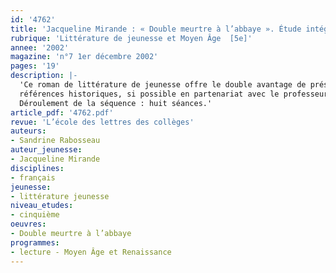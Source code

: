 ```yaml
---
id: '4762'
title: 'Jacqueline Mirande : « Double meurtre à l’abbaye ». Étude intégrale (séquence)'
rubrique: 'Littérature de jeunesse et Moyen Âge  [5e]'
annee: '2002'
magazine: 'n°7 1er décembre 2002'
pages: '19'
description: |-
  'Ce roman de littérature de jeunesse offre le double avantage de présenter une intrigue captivante et un arrière-plan historique tout aussi intéressant. À la fin du XIIe siècle, un pèlerin de Saint-Jacques-de-Compostelle est retrouvé assassiné dans l’enceinte de l’abbaye de Hautefage. Dès lors,  l’enquête démarre et bon nombre de personnes apparaissent suspectes. L’objectif de cette séquence est de faire repérer les principales caractéristiques du roman policier, mais aussi d’expliciter certaines
  références historiques, si possible en partenariat avec le professeur d’histoire. Ainsi, on pourra préciser l’entrecroisement des formes de discours, et les liens entre le narratif et le descriptif, comme il est recommandé de le faire en cinquième. Bien évidemment, une place assez importante sera réservée aux outils de la langue, en lien avec l’analyse du style de l’auteur. Les savoir-faire dégagés au cours de cette étude seront réinvestis dans un exercice d’écriture qui servira d’évaluation. Des activités diverses comme des travaux de recherche au CDI se grefferont sur l’étude de l’œuvre.
  Déroulement de la séquence : huit séances.'
article_pdf: '4762.pdf'
revue: 'L’école des lettres des collèges'
auteurs:
- Sandrine Rabosseau
auteur_jeunesse:
- Jacqueline Mirande
disciplines:
- français
jeunesse:
- littérature jeunesse
niveau_etudes:
- cinquième
oeuvres:
- Double meurtre à l’abbaye
programmes:
- lecture - Moyen Âge et Renaissance
---
```

